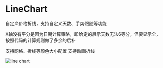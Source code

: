 # LineChart
自定义价格折线，支持自定义天数、手势跟随等功能

X轴没有平分是因为日期计算策略，即给定的展示天数无法6等分，但要显示全，按照代码的计算规则做了多余的后补

支持网格、折线等颜色大小配置
支持动画折线

![line chart](https://coding.net/u/linlif/p/MdPic/git/raw/master/linechart.png)
